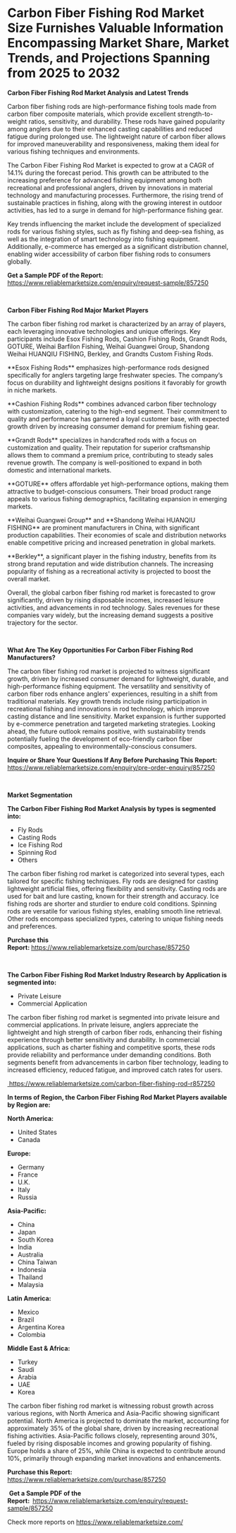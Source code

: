 <p><h1>Carbon Fiber Fishing Rod Market Size Furnishes Valuable Information Encompassing Market Share, Market Trends, and Projections Spanning from 2025 to 2032</h1></p><p><strong>Carbon Fiber Fishing Rod Market Analysis and Latest Trends</strong></p>
<p><p>Carbon fiber fishing rods are high-performance fishing tools made from carbon fiber composite materials, which provide excellent strength-to-weight ratios, sensitivity, and durability. These rods have gained popularity among anglers due to their enhanced casting capabilities and reduced fatigue during prolonged use. The lightweight nature of carbon fiber allows for improved maneuverability and responsiveness, making them ideal for various fishing techniques and environments.</p><p>The Carbon Fiber Fishing Rod Market is expected to grow at a CAGR of 14.1% during the forecast period. This growth can be attributed to the increasing preference for advanced fishing equipment among both recreational and professional anglers, driven by innovations in material technology and manufacturing processes. Furthermore, the rising trend of sustainable practices in fishing, along with the growing interest in outdoor activities, has led to a surge in demand for high-performance fishing gear.</p><p>Key trends influencing the market include the development of specialized rods for various fishing styles, such as fly fishing and deep-sea fishing, as well as the integration of smart technology into fishing equipment. Additionally, e-commerce has emerged as a significant distribution channel, enabling wider accessibility of carbon fiber fishing rods to consumers globally.</p></p>
<p><strong>Get a Sample PDF of the Report:&nbsp;</strong> <a href="https://www.reliablemarketsize.com/enquiry/request-sample/857250?utm_campaign=2176&utm_medium=2&utm_source=Github&utm_content=ia&utm_term=10042025&utm_id=carbon-fiber-fishing-rod">https://www.reliablemarketsize.com/enquiry/request-sample/857250</a></p>
<p>&nbsp;</p>
<p><strong>Carbon Fiber Fishing Rod Major Market Players</strong></p>
<p><p>The carbon fiber fishing rod market is characterized by an array of players, each leveraging innovative technologies and unique offerings. Key participants include Esox Fishing Rods, Cashion Fishing Rods, Grandt Rods, GOTURE, Weihai Barfilon Fishing, Weihai Guangwei Group, Shandong Weihai HUANQIU FISHING, Berkley, and Grandts Custom Fishing Rods.</p><p>**Esox Fishing Rods** emphasizes high-performance rods designed specifically for anglers targeting large freshwater species. The company’s focus on durability and lightweight designs positions it favorably for growth in niche markets.</p><p>**Cashion Fishing Rods** combines advanced carbon fiber technology with customization, catering to the high-end segment. Their commitment to quality and performance has garnered a loyal customer base, with expected growth driven by increasing consumer demand for premium fishing gear.</p><p>**Grandt Rods** specializes in handcrafted rods with a focus on customization and quality. Their reputation for superior craftsmanship allows them to command a premium price, contributing to steady sales revenue growth. The company is well-positioned to expand in both domestic and international markets.</p><p>**GOTURE** offers affordable yet high-performance options, making them attractive to budget-conscious consumers. Their broad product range appeals to various fishing demographics, facilitating expansion in emerging markets.</p><p>**Weihai Guangwei Group** and **Shandong Weihai HUANQIU FISHING** are prominent manufacturers in China, with significant production capabilities. Their economies of scale and distribution networks enable competitive pricing and increased penetration in global markets.</p><p>**Berkley**, a significant player in the fishing industry, benefits from its strong brand reputation and wide distribution channels. The increasing popularity of fishing as a recreational activity is projected to boost the overall market.</p><p>Overall, the global carbon fiber fishing rod market is forecasted to grow significantly, driven by rising disposable incomes, increased leisure activities, and advancements in rod technology. Sales revenues for these companies vary widely, but the increasing demand suggests a positive trajectory for the sector.</p></p>
<p>&nbsp;</p>
<p><strong>What Are The Key Opportunities For Carbon Fiber Fishing Rod Manufacturers?</strong></p>
<p><p>The carbon fiber fishing rod market is projected to witness significant growth, driven by increased consumer demand for lightweight, durable, and high-performance fishing equipment. The versatility and sensitivity of carbon fiber rods enhance anglers' experiences, resulting in a shift from traditional materials. Key growth trends include rising participation in recreational fishing and innovations in rod technology, which improve casting distance and line sensitivity. Market expansion is further supported by e-commerce penetration and targeted marketing strategies. Looking ahead, the future outlook remains positive, with sustainability trends potentially fueling the development of eco-friendly carbon fiber composites, appealing to environmentally-conscious consumers.</p></p>
<p><strong>Inquire or Share Your Questions If Any Before Purchasing This Report:</strong> <a href="https://www.reliablemarketsize.com/enquiry/pre-order-enquiry/857250?utm_campaign=2176&utm_medium=2&utm_source=Github&utm_content=ia&utm_term=10042025&utm_id=carbon-fiber-fishing-rod">https://www.reliablemarketsize.com/enquiry/pre-order-enquiry/857250</a></p>
<p>&nbsp;</p>
<p><strong>Market Segmentation</strong></p>
<p><strong>The Carbon Fiber Fishing Rod Market Analysis by types is segmented into:</strong></p>
<p><ul><li>Fly Rods</li><li>Casting Rods</li><li>Ice Fishing Rod</li><li>Spinning Rod</li><li>Others</li></ul></p>
<p><p>The carbon fiber fishing rod market is categorized into several types, each tailored for specific fishing techniques. Fly rods are designed for casting lightweight artificial flies, offering flexibility and sensitivity. Casting rods are used for bait and lure casting, known for their strength and accuracy. Ice fishing rods are shorter and sturdier to endure cold conditions. Spinning rods are versatile for various fishing styles, enabling smooth line retrieval. Other rods encompass specialized types, catering to unique fishing needs and preferences.</p></p>
<p><strong>Purchase this Report:&nbsp;</strong><a href="https://www.reliablemarketsize.com/purchase/857250?utm_campaign=2176&utm_medium=2&utm_source=Github&utm_content=ia&utm_term=10042025&utm_id=carbon-fiber-fishing-rod">https://www.reliablemarketsize.com/purchase/857250</a></p>
<p>&nbsp;</p>
<p><strong>The Carbon Fiber Fishing Rod Market Industry Research by Application is segmented into:</strong></p>
<p><ul><li>Private Leisure</li><li>Commercial Application</li></ul></p>
<p><p>The carbon fiber fishing rod market is segmented into private leisure and commercial applications. In private leisure, anglers appreciate the lightweight and high strength of carbon fiber rods, enhancing their fishing experience through better sensitivity and durability. In commercial applications, such as charter fishing and competitive sports, these rods provide reliability and performance under demanding conditions. Both segments benefit from advancements in carbon fiber technology, leading to increased efficiency, reduced fatigue, and improved catch rates for users.</p></p>
<p><a href="https://www.reliablemarketsize.com/carbon-fiber-fishing-rod-r857250?utm_campaign=2176&utm_medium=2&utm_source=Github&utm_content=ia&utm_term=10042025&utm_id=carbon-fiber-fishing-rod">&nbsp;https://www.reliablemarketsize.com/carbon-fiber-fishing-rod-r857250</a></p>
<p><strong>In terms of Region, the Carbon Fiber Fishing Rod Market Players available by Region are:</strong></p>
<p>
    <p> <strong> North America: </strong>
        <ul>
            <li>United States</li>
            <li>Canada</li>
        </ul>
        </p> 
    <p> <strong> Europe: </strong>
        <ul>
            <li>Germany</li>
            <li>France</li>
            <li>U.K.</li>
            <li>Italy</li>
            <li>Russia</li>
        </ul>
        </p> 
    <p> <strong> Asia-Pacific: </strong>
        <ul>
            <li>China</li>
            <li>Japan</li>
            <li>South Korea</li>
            <li>India</li>
            <li>Australia</li>
            <li>China Taiwan</li>
            <li>Indonesia</li>
            <li>Thailand</li>
            <li>Malaysia</li>
        </ul>
        </p> 
    <p> <strong> Latin America: </strong>
        <ul>
            <li>Mexico</li>
            <li>Brazil</li>
            <li>Argentina Korea</li>
            <li>Colombia</li>
        </ul>
        </p> 
    <p> <strong> Middle East & Africa: </strong>
        <ul>
            <li>Turkey</li>
            <li>Saudi</li>
            <li>Arabia</li>
            <li>UAE</li>
            <li>Korea</li>
        </ul>
    </p>
    </p>
<p><p>The carbon fiber fishing rod market is witnessing robust growth across various regions, with North America and Asia-Pacific showing significant potential. North America is projected to dominate the market, accounting for approximately 35% of the global share, driven by increasing recreational fishing activities. Asia-Pacific follows closely, representing around 30%, fueled by rising disposable incomes and growing popularity of fishing. Europe holds a share of 25%, while China is expected to contribute around 10%, primarily through expanding market innovations and enhancements.</p></p>
<p><strong>Purchase this Report: </strong><a href="https://www.reliablemarketsize.com/purchase/857250?utm_campaign=2176&utm_medium=2&utm_source=Github&utm_content=ia&utm_term=10042025&utm_id=carbon-fiber-fishing-rod">https://www.reliablemarketsize.com/purchase/857250</a></p>
<p>&nbsp;<strong>Get a Sample PDF of the Report:&nbsp;&nbsp;</strong><a href="https://www.reliablemarketsize.com/enquiry/request-sample/857250?utm_campaign=2176&utm_medium=2&utm_source=Github&utm_content=ia&utm_term=10042025&utm_id=carbon-fiber-fishing-rod">https://www.reliablemarketsize.com/enquiry/request-sample/857250</a></p>
<p><strong></strong></p>
<p>Check more reports on <a href="https://www.reliablemarketsize.com/?utm_campaign=2176&utm_medium=2&utm_source=Github&utm_content=ia&utm_term=10042025&utm_id=carbon-fiber-fishing-rod">https://www.reliablemarketsize.com/</a></p>